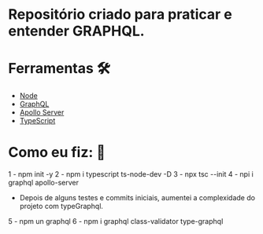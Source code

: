 # Repositório criado para praticar e entender GRAPHQL.

# Ferramentas 🛠️

- [Node](https://nodejs.org/en/)
- [GraphQL](https://graphql.org/)
- [Apollo Server](https://www.apollographql.com/docs/apollo-server/)
- [TypeScript](https://www.typescriptlang.org/)

# Como eu fiz: 🚀

1 - npm init -y
2 - npm i typescript ts-node-dev -D
3 - npx tsc --init
4 - npi i graphql apollo-server

- Depois de alguns testes e commits iniciais, aumentei a complexidade do projeto com typeGraphql.

5 - npm un graphql
6 - npm i graphql class-validator type-graphql
